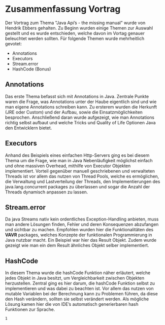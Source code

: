 # Zusammenfassung Vortrag

Der Vortrag zum Thema "Java Api’s - the missing manual" wurde von Hendrik Ebbers gehalten.
Zu Beginn wurden einige Themen zur Auswahl gestellt und es wurde entschieden, welche davon im
Vortag genauer beleuchtet werden sollten.
Für folgende Themen wurde mehrheitlich gevotet:

- Annotations
- Executors
- Stream.error
- HashCode (Bonus)

## Annotations

Das erste Thema befasst sich mit Annotations in Java. Zentrale Punkte waren die Frage, was
Annotations unter der Haube eigentlich sind und wie man eigene Annotations schreiben kann.
Zu ersterem wurden die Herkunft (JRE oder Custom) und der Aufbau, sowie die
Einsatzmöglichkeiten besprochen. Anschließend daran wurde aufgezeigt, wie man Annotations
richtig selbst aufbaut und welche Tricks und Quality of Life Optionen Java den Entwicklern bietet.

## Executors

Anhand des Beispiels eines einfachen Http-Servers ging es bei diesem Thema um die Frage, wie
man in Java Nebenläufigkeit möglichst einfach und ohne massiven Overhead, mithilfe von
Executor Objekten implementiert.
Vorteil gegenüber manuell geschriebenen und verwalteten Threads ist vor allem das nutzen von
Thread Pools, welche es ermöglichen, die Verwaltung und Lastverteilung der Threads, den
Implementierungen des java.lang.concurrent packages zu überlassen und sogar die Anzahl der
Threads dynamisch anpassen zu lassen.

## Stream.error

Da java Streams nativ kein ordentliches Exception-Handling anbieten, muss man andere Lösungen
finden, Fehler und deren Konsequenzen abzufangen und sichtbar zu machen.
Empfohlen wurden hier die Funktionalitäten des **VAVR** packages, welches Konzepte der
funktionalen Programmierung in Java nutzbar macht. Ein Beispiel war hier das Result Objekt.
Zudem wurde gezeigt wie man ein dem Result ähnliches Objekt selber implementiert.

## HashCode

In diesem Thema wurde die hashCode Funktion näher erläutert, welche jedes Objekt in Java besitzt,
um Vergleichbarkeit zwischen Objekten herzustellen.
Zentral ging es hier darum, die hashCode Funktion selbst zu implementieren und was dabei zu
beachten ist. Vor allem das nutzen von mutable Variablen bei der Berechnung kann zu Problemen
führen, da diese den Hash verändern, sollten sie selbst verändert werden.
Als mögliche Lösung kamen hier die von IDE’s automatisch generierbaren hash Funktionen zur
Sprache.

```
1
```

